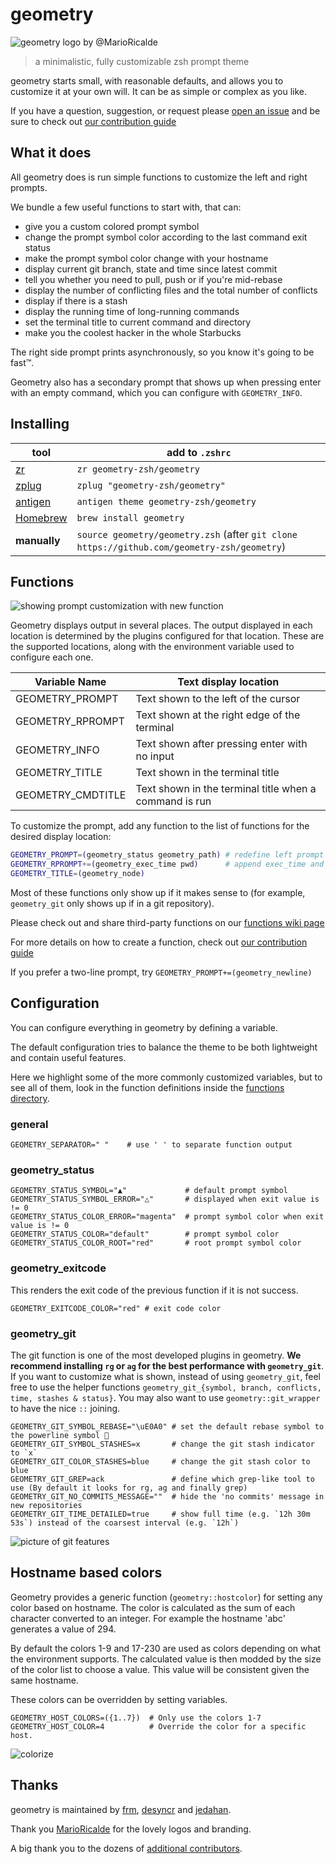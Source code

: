 # geometry

![geometry logo by @MarioRicalde](images/branding/readme-logo.png)

> a minimalistic, fully customizable zsh prompt theme

geometry starts small, with reasonable defaults, and allows you to customize it at your own will.
It can be as simple or complex as you like.

If you have a question, suggestion, or request please [open an issue][] and be sure to check out [our contribution guide][]

## What it does

All geometry does is run simple functions to customize the left and right prompts.

We bundle a few useful functions to start with, that can:

- give you a custom colored prompt symbol
- change the prompt symbol color according to the last command exit status
- make the prompt symbol color change with your hostname
- display current git branch, state and time since latest commit
- tell you whether you need to pull, push or if you're mid-rebase
- display the number of conflicting files and the total number of conflicts
- display if there is a stash
- display the running time of long-running commands
- set the terminal title to current command and directory
- make you the coolest hacker in the whole Starbucks

The right side prompt prints asynchronously, so you know it's going to be fast™.

Geometry also has a secondary prompt that shows up when pressing enter with an empty command, which you can configure with `GEOMETRY_INFO`.

## Installing

tool          | add to `.zshrc`
--------------|--------------------------------------
[zr][]        | `zr geometry-zsh/geometry`
[zplug][]     | `zplug "geometry-zsh/geometry"`
[antigen][]   | `antigen theme geometry-zsh/geometry`
[Homebrew][]  | `brew install geometry`
**manually**  | `source geometry/geometry.zsh` (after `git clone https://github.com/geometry-zsh/geometry`)

## Functions

![showing prompt customization with new function](./images/screenshots/functions.png)

Geometry displays output in several places. The output displayed in each location is determined by the plugins configured for that location.
These are the supported locations, along with the environment variable used to configure each one.

Variable Name        | Text display location                                             
---------------------|-------------------------------------------------------
GEOMETRY_PROMPT      | Text shown to the left of the cursor
GEOMETRY_RPROMPT     | Text shown at the right edge of the terminal
GEOMETRY_INFO        | Text shown after pressing enter with no input
GEOMETRY_TITLE       | Text shown in the terminal title
GEOMETRY_CMDTITLE    | Text shown in the terminal title when a command is run

To customize the prompt, add any function to the list of functions for the desired display location:

```sh
GEOMETRY_PROMPT=(geometry_status geometry_path) # redefine left prompt
GEOMETRY_RPROMPT+=(geometry_exec_time pwd)      # append exec_time and pwd right prompt
GEOMETRY_TITLE=(geometry_node)
```

Most of these functions only show up if it makes sense to (for example, `geometry_git` only shows up if in a git repository).

Please check out and share third-party functions on our [functions wiki page][]

For more details on how to create a function, check out [our contribution guide][]

If you prefer a two-line prompt, try `GEOMETRY_PROMPT+=(geometry_newline)`

## Configuration

You can configure everything in geometry by defining a variable.

The default configuration tries to balance the theme to be both lightweight and contain useful features.

Here we highlight some of the more commonly customized variables, but to see all of them, look in the function definitions inside the [functions directory](/functions).

### general

```shell
GEOMETRY_SEPARATOR=" "    # use ' ' to separate function output
```

### geometry_status

```shell
GEOMETRY_STATUS_SYMBOL="▲"             # default prompt symbol
GEOMETRY_STATUS_SYMBOL_ERROR="△"       # displayed when exit value is != 0
GEOMETRY_STATUS_COLOR_ERROR="magenta"  # prompt symbol color when exit value is != 0
GEOMETRY_STATUS_COLOR="default"        # prompt symbol color
GEOMETRY_STATUS_COLOR_ROOT="red"       # root prompt symbol color
```

### geometry_exitcode
This renders the exit code of the previous function if it is not success.

```shell
GEOMETRY_EXITCODE_COLOR="red" # exit code color
```

### geometry_git

The git function is one of the most developed plugins in geometry.
**We recommend installing `rg` or `ag` for the best performance with `geometry_git`**.
If you want to customize what is shown, instead of using `geometry_git`, feel free to use the helper functions `geometry_git_{symbol, branch, conflicts, time, stashes & status}`. You may also want to use `geometry::git_wrapper` to have the nice `::` joining.

```shell
GEOMETRY_GIT_SYMBOL_REBASE="\uE0A0" # set the default rebase symbol to the powerline symbol 
GEOMETRY_GIT_SYMBOL_STASHES=x       # change the git stash indicator to `x`
GEOMETRY_GIT_COLOR_STASHES=blue     # change the git stash color to blue
GEOMETRY_GIT_GREP=ack               # define which grep-like tool to use (By default it looks for rg, ag and finally grep)
GEOMETRY_GIT_NO_COMMITS_MESSAGE=""  # hide the 'no commits' message in new repositories
GEOMETRY_GIT_TIME_DETAILED=true     # show full time (e.g. `12h 30m 53s`) instead of the coarsest interval (e.g. `12h`)
```

![picture of git features](./images/screenshots/git.png)

## Hostname based colors
Geometry provides a generic function (`geometry::hostcolor`) for setting any color based on hostname. The color is calculated as the sum of each character converted to an integer. For example the hostname 'abc' generates a value of 294.

By default the colors 1-9 and 17-230 are used as colors depending on what the environment supports. The calculated value is then modded by the size of the color list to choose a value. This value will be consistent given the same hostname.

These colors can be overridden by setting variables.

```shell
GEOMETRY_HOST_COLORS=({1..7})  # Only use the colors 1-7
GEOMETRY_HOST_COLOR=4          # Override the color for a specific host.
```
![colorize](/images/screenshots/colorize.png)

## Thanks

geometry is maintained by [frm](https://github.com/frm), [desyncr](https://github.com/desyncr) and [jedahan](https://github.com/jedahan).

Thank you [MarioRicalde](https://github.com/MarioRicalde) for the lovely logos and branding.

A big thank you to the dozens of [additional contributors](https://github.com/geometry-zsh/geometry/graphs/contributors).

[functions wiki page]: https://github.com/geometry-zsh/geometry/wiki/functions
[open an issue]: https://github.com/geometry-zsh/geometry/issues/new
[zr]: https://github.com/jedahan/zr
[zplug]: https://github.com/zplug/zplug
[antigen]: https://github.com/zsh-users/antigen
[homebrew]: https://brew.sh
[our contribution guide]: contributing.md

